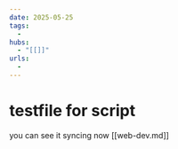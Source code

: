```yaml
---
date: 2025-05-25
tags:
  -
hubs:
  - "[[]]"
urls:
  -
---
```


# testfile for script

you can see it syncing now
[[web-dev.md]]